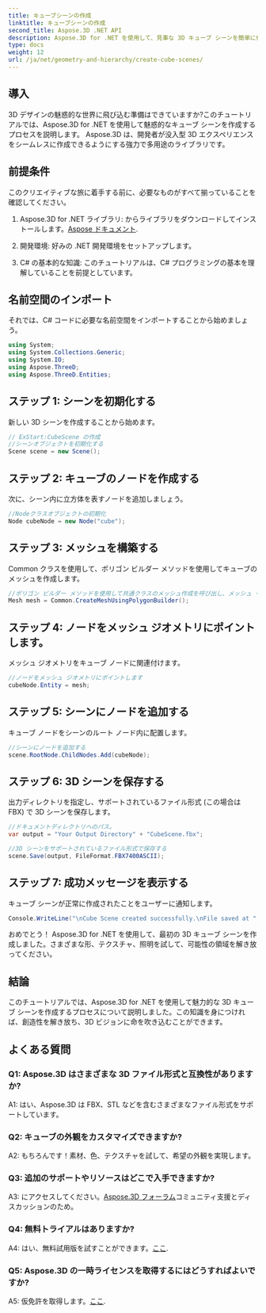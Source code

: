 ```yaml
---
title: キューブシーンの作成
linktitle: キューブシーンの作成
second_title: Aspose.3D .NET API
description: Aspose.3D for .NET を使用して、見事な 3D キューブ シーンを簡単に作成します。ライブラリをダウンロードし、ステップバイステップのガイドに従って、解放してください。
type: docs
weight: 12
url: /ja/net/geometry-and-hierarchy/create-cube-scenes/
---
```

## 導入

3D デザインの魅惑的な世界に飛び込む準備はできていますか?このチュートリアルでは、Aspose.3D for .NET を使用して魅惑的なキューブ シーンを作成するプロセスを説明します。 Aspose.3D は、開発者が没入型 3D エクスペリエンスをシームレスに作成できるようにする強力で多用途のライブラリです。

## 前提条件

このクリエイティブな旅に着手する前に、必要なものがすべて揃っていることを確認してください。

1.  Aspose.3D for .NET ライブラリ: からライブラリをダウンロードしてインストールします。[Aspose ドキュメント](https://reference.aspose.com/3d/net/).

2. 開発環境: 好みの .NET 開発環境をセットアップします。

3. C# の基本的な知識: このチュートリアルは、C# プログラミングの基本を理解していることを前提としています。

## 名前空間のインポート

それでは、C# コードに必要な名前空間をインポートすることから始めましょう。

```csharp
using System;
using System.Collections.Generic;
using System.IO;
using Aspose.ThreeD;
using Aspose.ThreeD.Entities;
```

## ステップ 1: シーンを初期化する

新しい 3D シーンを作成することから始めます。

```csharp
// ExStart:CubeScene の作成
//シーンオブジェクトを初期化する
Scene scene = new Scene();
```

## ステップ 2: キューブのノードを作成する

次に、シーン内に立方体を表すノードを追加しましょう。

```csharp
//Nodeクラスオブジェクトの初期化
Node cubeNode = new Node("cube");
```

## ステップ 3: メッシュを構築する

Common クラスを使用して、ポリゴン ビルダー メソッドを使用してキューブのメッシュを作成します。

```csharp
//ポリゴン ビルダー メソッドを使用して共通クラスのメッシュ作成を呼び出し、メッシュ インスタンスを設定します
Mesh mesh = Common.CreateMeshUsingPolygonBuilder();
```

## ステップ 4: ノードをメッシュ ジオメトリにポイントします。

メッシュ ジオメトリをキューブ ノードに関連付けます。

```csharp
//ノードをメッシュ ジオメトリにポイントします
cubeNode.Entity = mesh;
```

## ステップ 5: シーンにノードを追加する

キューブ ノードをシーンのルート ノード内に配置します。

```csharp
//シーンにノードを追加する
scene.RootNode.ChildNodes.Add(cubeNode);
```

## ステップ 6: 3D シーンを保存する

出力ディレクトリを指定し、サポートされているファイル形式 (この場合は FBX) で 3D シーンを保存します。

```csharp
//ドキュメントディレクトリへのパス。
var output = "Your Output Directory" + "CubeScene.fbx";

//3D シーンをサポートされているファイル形式で保存する
scene.Save(output, FileFormat.FBX7400ASCII);
```

## ステップ 7: 成功メッセージを表示する

キューブ シーンが正常に作成されたことをユーザーに通知します。

```csharp
Console.WriteLine("\nCube Scene created successfully.\nFile saved at " + output);
```

おめでとう！ Aspose.3D for .NET を使用して、最初の 3D キューブ シーンを作成しました。さまざまな形、テクスチャ、照明を試して、可能性の領域を解き放ってください。

## 結論

このチュートリアルでは、Aspose.3D for .NET を使用して魅力的な 3D キューブ シーンを作成するプロセスについて説明しました。この知識を身につければ、創造性を解き放ち、3D ビジョンに命を吹き込むことができます。

## よくある質問

### Q1: Aspose.3D はさまざまな 3D ファイル形式と互換性がありますか?

A1: はい、Aspose.3D は FBX、STL などを含むさまざまなファイル形式をサポートしています。

### Q2: キューブの外観をカスタマイズできますか?

A2: もちろんです！素材、色、テクスチャを試して、希望の外観を実現します。

### Q3: 追加のサポートやリソースはどこで入手できますか?

 A3: にアクセスしてください。[Aspose.3D フォーラム](https://forum.aspose.com/c/3d/18)コミュニティ支援とディスカッションのため。

### Q4: 無料トライアルはありますか?

 A4: はい、無料試用版を試すことができます。[ここ](https://releases.aspose.com/).

### Q5: Aspose.3D の一時ライセンスを取得するにはどうすればよいですか?

 A5: 仮免許を取得します。[ここ](https://purchase.aspose.com/temporary-license/).